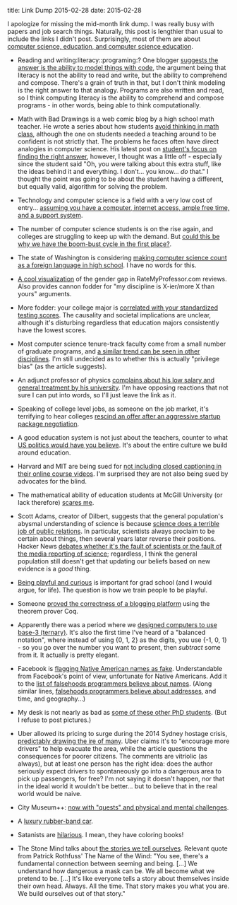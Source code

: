 title: Link Dump 2015-02-28
date: 2015-02-28

I apologize for missing the mid-month link dump. I was really busy with papers and job search things. Naturally, this post is lengthier than usual to include the links I didn't post. Surprisingly, most of them are about [computer science, education, and computer science education](http://tvtropes.org/pmwiki/pmwiki.php/Main/BreadEggsBreadedEggs).

* Reading and writing:literacy::programing:? One blogger [suggests the answer is the ability to model things with code](http://www.chris-granger.com/2015/01/26/coding-is-not-the-new-literacy/), the argument being that literacy is not the ability to read and write, but the ability to comprehend and compose. There's a grain of truth in that, but I don't think modeling is the right answer to that analogy. Programs are also written and read, so I think computing literacy is the ability to comprehend and compose programs - in other words, being able to think computationally.

* Math with Bad Drawings is a web comic blog by a high school math teacher. He wrote a series about how students [avoid thinking in math class](http://mathwithbaddrawings.com/2015/02/04/fearing-the-unknown/), although the one on students needed a teaching around to be confident is not strictly that. The problems he faces often have direct analogies in computer science. His latest post on [student's focus on finding the right answer](http://mathwithbaddrawings.com/2015/02/11/the-church-of-the-right-answer/), however, I thought was a little off - especially since the student said "Oh, you were talking about this extra stuff, like the ideas behind it and everything. I don't... you know... *do* that." I thought the point was going to be about the student having a different, but equally valid, algorithm for solving the problem.

* Technology and computer science is a field with a very low cost of entry... [assuming you have a computer, internet access, ample free time, and a support system](https://medium.com/backchannel/techs-high-barrier-to-entry-for-the-underprivileged-da254356547d).

* The number of computer science students is on the rise again, and colleges are struggling to keep up with the demand. But [could this be why we have the boom-bust cycle in the first place?](https://computinged.wordpress.com/2015/02/04/could-our-cs-enrollment-boom-and-bust-cycle-be-the-result-of-inability-to-manage-the-boom/).

* The state of Washington is considering [making computer science count as a foreign language in high school](http://arstechnica.com/tech-policy/2015/02/washington-lawmakers-want-computer-science-to-count-as-foreign-language/). I have no words for this.

* [A cool visualization](http://benschmidt.org/profGender/) of the gender gap in RateMyProfessor.com reviews. Also provides cannon fodder for "my discipline is X-ier/more X than yours" arguments.

* More fodder: your college major is [correlated with your standardized testing scores](http://qz.com/334926/your-college-major-is-a-pretty-good-indication-of-how-smart-you-are/). The causality and societal implications are unclear, although it's disturbing regardless that education majors consistently have the lowest scores.

* Most computer science tenure-track faculty come from a small number of graduate programs, and [a similar trend can be seen in other disciplines](http://www.newappsblog.com/2015/02/some-figures-on-prestige-bias-in-academia.html). I'm still undecided as to whether this is actually "privilege bias" (as the article suggests). 

* An adjunct professor of physics [complains about his low salary and general treatment by his university](https://medium.com/@AndrewR_Physics/enoughs-enough-6c56afe36d00). I'm have opposing reactions that not sure I can put into words, so I'll just leave the link as it.

* Speaking of college level jobs, as someone on the job market, it's terrifying to hear colleges [rescind an offer after an aggressive startup package negotiation](https://www.insidehighered.com/advice/2014/03/19/essay-implications-rescinded-nazareth-college-faculty-job-offer).

* A good education system is not just about the teachers, counter to what [US politics would have you believe](http://www.washingtonpost.com/blogs/answer-sheet/wp/2013/05/15/what-if-finlands-great-teachers-taught-in-u-s-schools-not-what-you-think/). It's about the entire culture we build around education.

* Harvard and MIT are being sued for [not including closed captioning in their online course videos](http://arstechnica.com/tech-policy/2015/02/deaf-group-sues-harvard-mit-over-online-courses/). I'm surprised they are not also being sued by advocates for the blind.

* The mathematical ability of education students at McGill University (or lack therefore) [scares me](http://stuartspencestuff.blogspot.com/2015/02/many-mcgill-education-students-cannot.html).

* Scott Adams, creator of Dilbert, suggests that the general population's abysmal understanding of science is because [science does a terrible job of public relations](http://blog.dilbert.com/post/109880240641/sciences-biggest-fail). In particular, scientists always proclaim to be certain about things, then several years later reverse their positions. Hacker News [debates whether it's the fault of scientists or the fault of the media reporting of science](https://news.ycombinator.com/item?id=8987434); regardless, I think the general population still doesn't get that updating our beliefs based on new evidence is a *good* thing.

* [Being playful and curious](http://femalecomputerscientist.blogspot.com/2015/02/playful-science-joy.html) is important for grad school (and I would argue, for life). The question is how we train people to be playful.

* Someone [proved the correctness of a blogging platform](http://coq-blog.clarus.me/a-blog-engine-written-and-proven-in-coq.html) using the theorem prover Coq.

* Apparently there was a period where we [designed computers to use base-3 (ternary)](http://www.americanscientist.org/issues/pub/third-base/99999). It's also the first time I've heard of a "balanced notation", where instead of using {0, 1, 2} as the digits, you use {-1, 0, 1} - so you go over the number you want to present, then *subtract* some from it. It actually is pretty elegant.

* Facebook is [flagging Native American names as fake](http://colorlines.com/archives/2015/02/native_americans_say_facebook_is_accusing_them_of_using_fake_names.html). Understandable from Facebook's point of view, unfortunate for Native Americans. Add it to the [list of falsehoods programmers believe about names](http://www.kalzumeus.com/2010/06/17/falsehoods-programmers-believe-about-names/). (Along similar lines, [falsehoods programmers believe about addresses](https://www.mjt.me.uk/posts/falsehoods-programmers-believe-about-addresses/), and time, and geography...)

* My desk is not nearly as bad as [some of these other PhD students](http://www.theguardian.com/higher-education-network/blog/gallery/2014/nov/04/-sp-life-as-a-phd-student-in-pictures). (But I refuse to post pictures.)

* Uber allowed its pricing to surge during the 2014 Sydney hostage crisis, [predictably drawing the ire of many](http://www.salon.com/2015/02/01/the_sharing_economy_is_a_lie_uber_ayn_rand_and_the_truth_about_tech_and_libertarians/). Uber claims it's to "encourage more drivers" to help evacuate the area, while the article questions the consequences for poorer citizens. The comments are vitriolic (as always), but at least one person has the right idea: does the author seriously expect drivers to spontaneously go into a dangerous area to pick up passengers, for free? I'm not saying it doesn't happen, nor that in the ideal world it wouldn't be better... but to believe that in the real world would be naive.

* City Museum++: [now with "quests" and physical and mental challenges](http://www.betaboston.com/innovation-economy/2015/02/24/swedish-import-boda-borg-will-bring-questing-to-boston-area/).

* A [luxury rubber-band car](http://www.wired.com/2015/02/ridiculously-expensive-remote-controlled-car-thats-powered-rubber-band/).

* Satanists are [hilarious](http://www.patheos.com/blogs/friendlyatheist/2015/02/02/if-this-georgia-school-board-says-yes-to-bible-distributions-atheists-and-satanists-will-be-ready-to-join-in/). I mean, they have coloring books!

* The Stone Mind talks about [the stories we tell ourselves](http://thestonemind.com/2015/01/27/telling-stories/). Relevant quote from Patrick Rothfuss' The Name of the Wind: "You see, there's a fundamental connection between seeming and being. [...] We understand how dangerous a mask can be. We all become what we pretend to be. [...] It's like everyone tells a story about themselves inside their own head. Always. All the time. That story makes you what you are. We build ourselves out of that story."
